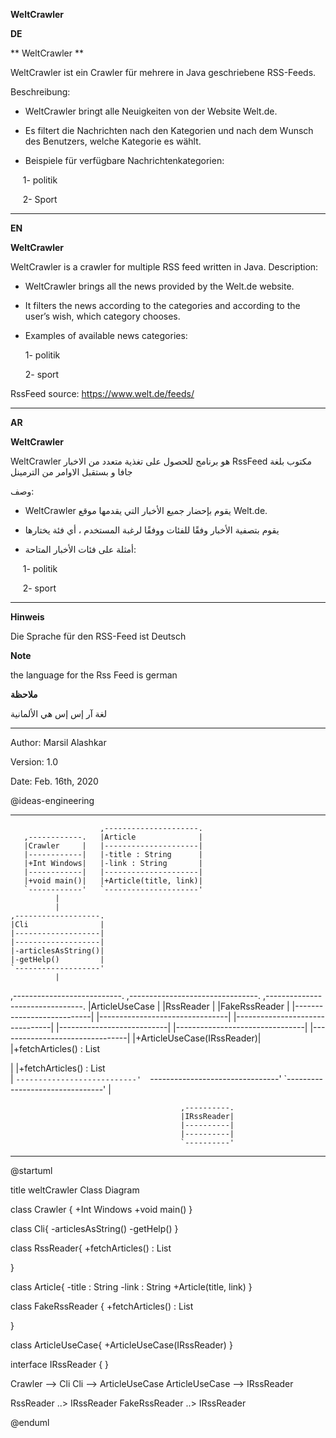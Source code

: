  **WeltCrawler**
 

**DE**

** WeltCrawler **

WeltCrawler ist ein Crawler für mehrere in Java geschriebene RSS-Feeds.


Beschreibung:

- WeltCrawler bringt alle Neuigkeiten von der Website Welt.de.
- Es filtert die Nachrichten nach den Kategorien und nach dem Wunsch des Benutzers, welche Kategorie es wählt.

- Beispiele für verfügbare Nachrichtenkategorien:

     1- politik
     
     2- Sport
     

--------------------------------------------------------------------------------------------------------------------------------------------

**EN**


**WeltCrawler** 

WeltCrawler is a crawler for multiple RSS feed  written in Java.
Description:

- WeltCrawler brings all the news provided by the Welt.de website.
- It filters the news according to the categories and according to the user’s wish, which category chooses.

- Examples of available news categories:

    1- politik
    
    2- sport
    


RssFeed source: https://www.welt.de/feeds/

--------------------------------------------------------------------------------------------------------------------------------------------


**AR**



**WeltCrawler** 


WeltCrawler هو برنامج للحصول على تغذية متعدد من الاخبار RssFeed 
مكتوب بلغة جافا و بستقبل الاوامر من الترمينل


وصف:

- WeltCrawler 
يقوم بإحضار جميع الأخبار التي يقدمها موقع 
Welt.de.

- يقوم بتصفية الأخبار وفقًا للفئات ووفقًا لرغبة المستخدم ، أي فئة يختارها

- أمثلة على فئات الأخبار المتاحة:

     1- politik
     
     2- sport
     
--------------------------------------------------------------------------------------------------------------------------------------------

**Hinweis**


Die Sprache für den RSS-Feed ist Deutsch

**Note**

the language for the Rss Feed is german

**ملاحظة**

لغة آر إس إس هي الألمانية

--------------------------------------------------------------------------------------------------------------------------------------------

Author: Marsil Alashkar

Version: 1.0

Date: Feb. 16th, 2020

@ideas-engineering

--------------------------------------------------------------------------------------------------------------------------------------------

                        ,---------------------.                                                       
       ,------------.   |Article              |                                                       
       |Crawler     |   |---------------------|                                                       
       |------------|   |-title : String      |                                                       
       |+Int Windows|   |-link : String       |                                                       
       |------------|   |---------------------|                                                       
       |+void main()|   |+Article(title, link)|                                                       
       `------------'   `---------------------'                                                       
              |                                                                                       
              |                                                                                       
    ,-------------------.                                                                             
    |Cli                |                                                                             
    |-------------------|                                                                             
    |-------------------|                                                                             
    |-articlesAsString()|                                                                             
    |-getHelp()         |                                                                             
    `-------------------'                                                                             
              |                                                                                       
,---------------------------.  ,--------------------------------.   ,--------------------------------.
|ArticleUseCase             |  |RssReader                       |   |FakeRssReader                   |
|---------------------------|  |--------------------------------|   |--------------------------------|
|---------------------------|  |--------------------------------|   |--------------------------------|
|+ArticleUseCase(IRssReader)|  |+fetchArticles() : List<Article>|   |+fetchArticles() : List<Article>|
`---------------------------'  `--------------------------------'   `--------------------------------'
                                                |                                                     
                                                                                                      
                                          ,----------.                                                
                                          |IRssReader|                                                
                                          |----------|                                                
                                          |----------|                                                
                                          `----------'                                                

--------------------------------------------------------------------------------------------------------------------------------------------
@startuml

title weltCrawler Class Diagram


class Crawler {
  +Int Windows
  +void main()
}

class Cli{
-articlesAsString()
-getHelp()
}


class RssReader{
+fetchArticles() : List<Article>
}


class Article{
-title : String
-link : String
+Article(title, link)
}

class FakeRssReader {
    +fetchArticles() : List<Article>
}

class ArticleUseCase{
+ArticleUseCase(IRssReader)
}

interface IRssReader {
}


Crawler --> Cli
Cli --> ArticleUseCase 
ArticleUseCase --> IRssReader

RssReader ..> IRssReader
FakeRssReader ..> IRssReader


@enduml